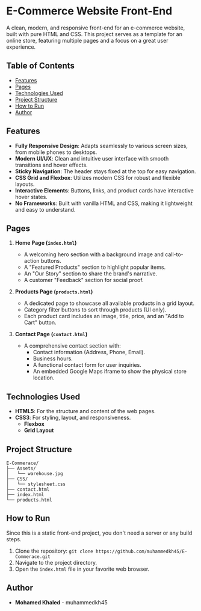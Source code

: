 # E-Commerce Website Front-End

A clean, modern, and responsive front-end for an e-commerce website, built with pure HTML and CSS. This project serves as a template for an online store, featuring multiple pages and a focus on a great user experience.

## Table of Contents

- [Features](#features)
- [Pages](#pages)
- [Technologies Used](#technologies-used)
- [Project Structure](#project-structure)
- [How to Run](#how-to-run)
- [Author](#author)

## Features

- **Fully Responsive Design**: Adapts seamlessly to various screen sizes, from mobile phones to desktops.
- **Modern UI/UX**: Clean and intuitive user interface with smooth transitions and hover effects.
- **Sticky Navigation**: The header stays fixed at the top for easy navigation.
- **CSS Grid and Flexbox**: Utilizes modern CSS for robust and flexible layouts.
- **Interactive Elements**: Buttons, links, and product cards have interactive hover states.
- **No Frameworks**: Built with vanilla HTML and CSS, making it lightweight and easy to understand.

## Pages

1.  **Home Page (`index.html`)**

    - A welcoming hero section with a background image and call-to-action buttons.
    - A "Featured Products" section to highlight popular items.
    - An "Our Story" section to share the brand's narrative.
    - A customer "Feedback" section for social proof.

2.  **Products Page (`products.html`)**

    - A dedicated page to showcase all available products in a grid layout.
    - Category filter buttons to sort through products (UI only).
    - Each product card includes an image, title, price, and an "Add to Cart" button.

3.  **Contact Page (`contact.html`)**
    - A comprehensive contact section with:
      - Contact information (Address, Phone, Email).
      - Business hours.
      - A functional contact form for user inquiries.
      - An embedded Google Maps iframe to show the physical store location.

## Technologies Used

- **HTML5**: For the structure and content of the web pages.
- **CSS3**: For styling, layout, and responsiveness.
  - **Flexbox**
  - **Grid Layout**

## Project Structure

```
E-Commerace/
├── Assets/
│   └── warehouse.jpg
├── CSS/
│   └── stylesheet.css
├── contact.html
├── index.html
└── products.html
```

## How to Run

Since this is a static front-end project, you don't need a server or any build steps.

1.  Clone the repository: `git clone https://github.com/muhammedkh45/E-Commerace.git`
2.  Navigate to the project directory.
3.  Open the `index.html` file in your favorite web browser.

## Author

- **Mohamed Khaled** - muhammedkh45
